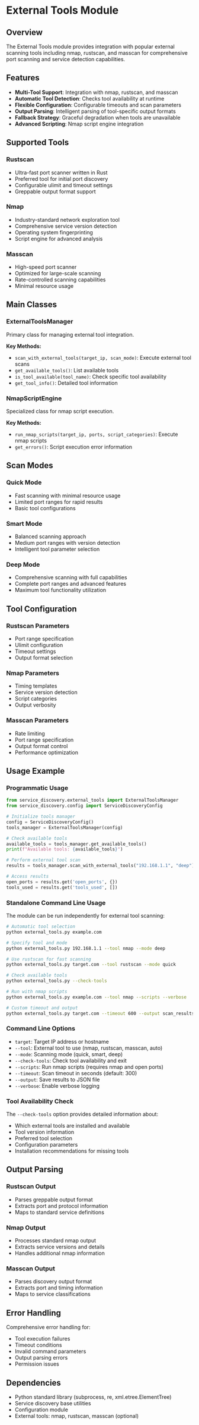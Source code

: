 # External Tools Module

## Overview
The External Tools module provides integration with popular external scanning tools including nmap, rustscan, and masscan for comprehensive port scanning and service detection capabilities.

## Features
- **Multi-Tool Support**: Integration with nmap, rustscan, and masscan
- **Automatic Tool Detection**: Checks tool availability at runtime
- **Flexible Configuration**: Configurable timeouts and scan parameters
- **Output Parsing**: Intelligent parsing of tool-specific output formats
- **Fallback Strategy**: Graceful degradation when tools are unavailable
- **Advanced Scripting**: Nmap script engine integration

## Supported Tools

### Rustscan
- Ultra-fast port scanner written in Rust
- Preferred tool for initial port discovery
- Configurable ulimit and timeout settings
- Greppable output format support

### Nmap
- Industry-standard network exploration tool
- Comprehensive service version detection
- Operating system fingerprinting
- Script engine for advanced analysis

### Masscan
- High-speed port scanner
- Optimized for large-scale scanning
- Rate-controlled scanning capabilities
- Minimal resource usage

## Main Classes

### ExternalToolsManager
Primary class for managing external tool integration.

**Key Methods:**
- `scan_with_external_tools(target_ip, scan_mode)`: Execute external tool scans
- `get_available_tools()`: List available tools
- `is_tool_available(tool_name)`: Check specific tool availability
- `get_tool_info()`: Detailed tool information

### NmapScriptEngine
Specialized class for nmap script execution.

**Key Methods:**
- `run_nmap_scripts(target_ip, ports, script_categories)`: Execute nmap scripts
- `get_errors()`: Script execution error information

## Scan Modes

### Quick Mode
- Fast scanning with minimal resource usage
- Limited port ranges for rapid results
- Basic tool configurations

### Smart Mode
- Balanced scanning approach
- Medium port ranges with version detection
- Intelligent tool parameter selection

### Deep Mode
- Comprehensive scanning with full capabilities
- Complete port ranges and advanced features
- Maximum tool functionality utilization

## Tool Configuration

### Rustscan Parameters
- Port range specification
- Ulimit configuration
- Timeout settings
- Output format selection

### Nmap Parameters
- Timing templates
- Service version detection
- Script categories
- Output verbosity

### Masscan Parameters
- Rate limiting
- Port range specification
- Output format control
- Performance optimization

## Usage Example

### Programmatic Usage
```python
from service_discovery.external_tools import ExternalToolsManager
from service_discovery.config import ServiceDiscoveryConfig

# Initialize tools manager
config = ServiceDiscoveryConfig()
tools_manager = ExternalToolsManager(config)

# Check available tools
available_tools = tools_manager.get_available_tools()
print(f"Available tools: {available_tools}")

# Perform external tool scan
results = tools_manager.scan_with_external_tools("192.168.1.1", "deep")

# Access results
open_ports = results.get('open_ports', {})
tools_used = results.get('tools_used', [])
```

### Standalone Command Line Usage
The module can be run independently for external tool scanning:

```bash
# Automatic tool selection
python external_tools.py example.com

# Specify tool and mode
python external_tools.py 192.168.1.1 --tool nmap --mode deep

# Use rustscan for fast scanning
python external_tools.py target.com --tool rustscan --mode quick

# Check available tools
python external_tools.py --check-tools

# Run with nmap scripts
python external_tools.py example.com --tool nmap --scripts --verbose

# Custom timeout and output
python external_tools.py target.com --timeout 600 --output scan_results.json
```

### Command Line Options
- `target`: Target IP address or hostname
- `--tool`: External tool to use (nmap, rustscan, masscan, auto)
- `--mode`: Scanning mode (quick, smart, deep)
- `--check-tools`: Check tool availability and exit
- `--scripts`: Run nmap scripts (requires nmap and open ports)
- `--timeout`: Scan timeout in seconds (default: 300)
- `--output`: Save results to JSON file
- `--verbose`: Enable verbose logging

### Tool Availability Check
The `--check-tools` option provides detailed information about:
- Which external tools are installed and available
- Tool version information
- Preferred tool selection
- Configuration parameters
- Installation recommendations for missing tools

## Output Parsing

### Rustscan Output
- Parses greppable output format
- Extracts port and protocol information
- Maps to standard service definitions

### Nmap Output
- Processes standard nmap output
- Extracts service versions and details
- Handles additional nmap information

### Masscan Output
- Parses discovery output format
- Extracts port and timing information
- Maps to service classifications

## Error Handling
Comprehensive error handling for:
- Tool execution failures
- Timeout conditions
- Invalid command parameters
- Output parsing errors
- Permission issues

## Dependencies
- Python standard library (subprocess, re, xml.etree.ElementTree)
- Service discovery base utilities
- Configuration module
- External tools: nmap, rustscan, masscan (optional)